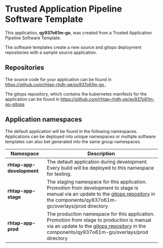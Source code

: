 # Trusted Application Pipeline Software Template

This application, **qy937o61m-go**, was created from a Trusted Application Pipeline Software Template.

The software templates create a new source and gitops deployment repositories with a sample source application. 

## Repositories

The source code for your application can be found in [https://github.com/rhtap-rhdh-qe/qy937o61m-go ](https://github.com/rhtap-rhdh-qe/qy937o61m-go ).
 
The gitops repository, which contains the kubernetes manifests for the application can be found in 
[https://github.com/rhtap-rhdh-qe/qy937o61m-go-gitops ](https://github.com/rhtap-rhdh-qe/qy937o61m-go-gitops ) 

## Application namespaces 

The default application will be found in the following namespaces. Applications can be deployed into unique namespaces or multiple software templates can also bet generated into the same group namespaces.  

|  Namespace   |  Description   |  
| -------- | -------- |   
| **rhtap-app-development** | The default application during development. Every build will be deployed to this namespace for testing. | 
| **rhtap-app-stage** | The staging namespace for this application. Promotion from development to stage is manual via an update to the [gitops repository](https://github.com/rhtap-rhdh-qe/qy937o61m-go-gitops ) in the components/qy937o61m-go/overlays/prod directory |  
| **rhtap-app-prod** | The production namespace for this application. Promotion from stage to production is manual via an update to the [gitops repository](https://github.com/rhtap-rhdh-qe/qy937o61m-go-gitops ) in the components/qy937o61m-go/overlays/prod directory | 